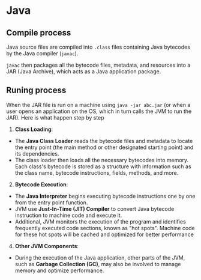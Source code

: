 # Java

## Compile process

Java source files are compiled into `.class` files containing Java bytecodes by the Java compiler (`javac`).

`javac` then packages all the bytecode files, metadata, and resources into a JAR (Java Archive), which acts as a Java application package.

## Runing process

When the JAR file is run on a machine using `java -jar abc.jar` (or when a user opens an application on the OS, which in turn calls the JVM to run the JAR). Here is what happen step by step

1. **Class Loading**:
  - The **Java Class Loader** reads the bytecode files and metadata to locate the entry point (the main method or other designated starting point) and its dependencies.
  - The class loader then loads all the necessary bytecodes into memory. Each class's bytecode is stored as a structure with information such as the class name, bytecode instructions, fields, methods, and more.

2. **Bytecode Execution**:
  - The **Java Interpreter** begins executing bytecode instructions one by one from the entry point function.
  - JVM use **Just-In-Time (JIT) Compiler** to convert Java bytecode instruction to machine code and execute it.
  - Additional, JVM monitors the execution of the program and identifies frequently executed code sections, known as "hot spots". Machine code for these hot spots will be cached and optimized for better performance

4. **Other JVM Components**:
  - During the execution of the Java application, other parts of the JVM, such as **Garbage Collection (GC)**, may also be involved to manage memory and optimize performance.
